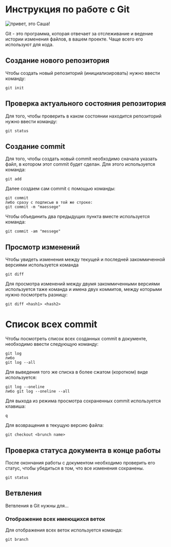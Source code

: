 # Инструкция по работе с Git

![привет, это Саша!](Sasha.JPG)

Git - это программа, которая отвечает за отслеживание и ведение истории изменения файлов, в вашем проекте. Чаще всего его используют для кода.
## Создание нового репозитория

Чтобы создать новый репозиторий (инициализировать) нужно ввести команду:

    git init
## Проверка актуального состояния репозитория

Для того, чтобы проверить в каком состоянии находится репозиторий нужно ввести команду:
    
    git status

## Создание commit
Для того, чтобы создать новый commit необходимо сначала указать файл, в котором этот commit будет сделан. Для этого используется команда:

    git add

Далее создаем сам commit с помощью команды:

    git commit
    либо сразу с подписью в той же строке:
    git commit -m "maessege"

Чтобы объединить два предыдущих пункта вместе используется команда:

    git commit -am "messege"

## Просмотр изменений
Чтобы увидеть изменения между текущей и последней закоммиченной версиями используется команда

    git diff

Для просмотра изменений между двумя закоммиченными версиями используется таже команда и имена двух коммитов, между которыми нужно посмотреть разницу:

    git diff <hash1> <hash2>

# Список всех commit
Чтобы посмотреть список всех созданных commit в документе, необходимо ввести следующую команду:

    git log
    либо 
    git log --all

Для выведения того же списка в более сжатом (коротком) виде используется:

    git log --oneline
    либо git log --oneline --all

Для выхода из режима просмотра сохраненных commit используется клавиша:

    q

Для возвращения в текущую версию файла:

    git checkout <brunch name>

## Проверка статуса документа в конце работы
После окончания работы с документом необходимо проверить его статус, чтобы убедиться в том, что все изменения сохранены.

    git status


## Ветвления
Ветвления в Git нужны для...

### Отображение всех имеющихся веток
Для отображения всех веток используется команда:

    git branch
    